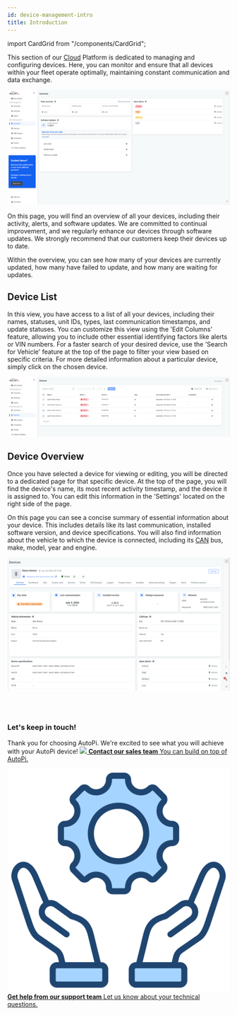 ```yaml
---
id: device-management-intro
title: Introduction
---
```

import CardGrid from "/components/CardGrid";

This section of our [Cloud](https://www.autopi.io/software-platform/cloud-management) Platform is dedicated to managing and configuring devices.
Here, you can monitor and ensure that all devices within your fleet operate optimally,
maintaining constant communication and data exchange.

![Device management overview](/img/cloud/device_management/device_management_intro.png)

On this page, you will find an overview of all your devices, including their activity, alerts,
and software updates. We are committed to continual improvement, and we regularly
enhance our devices through software updates. We strongly recommend that our
customers keep their devices up to date.

Within the overview, you can see how many of your devices are currently updated,
how many have failed to update, and how many are waiting for updates.

## Device List
In this view, you have access to a list of all your devices, including their names, statuses, unit IDs, types, last communication timestamps, and update statuses. 
You can customize this view using the 'Edit Columns' feature, allowing you to include other essential identifying factors like alerts or VIN numbers.
For a faster search of your desired device, use the 'Search for Vehicle' feature at the top of the page to filter your view based on specific criteria. 
For more detailed information about a particular device, simply click on the chosen device.

![Device management device](/img/cloud/device_management/device_management_device_list.png)

## Device Overview
Once you have selected a device for viewing or editing, you will be directed to a dedicated page for that specific device. 
At the top of the page, you will find the device's name, its most recent activity timestamp, and the device it is assigned to. 
You can edit this information in the 'Settings' located on the right side of the page. 

On this page you can see a concise summary of essential information about your device. 
This includes details like its last communication, installed software version, and device specifications. 
You will also find information about the vehicle to which the device is connected, including its [CAN](https://www.autopi.io/hardware/autopi-canfd-pro) bus, make, model, year and engine.

![Device management device](/img/cloud/device_management/device_management_device_overview.png)


<br>
</br>

### Let's keep in touch!
Thank you for choosing AutoPi. We're excited to see what you will achieve with your AutoPi device! 
<CardGrid home>
[![](/img/shared/favicon.ico) **Contact our sales team** You can build on top of AutoPi.](https://www.autopi.io/contact/)

[![](/img/shared/support_icon.png) **Get help from our support team** Let us know about your technical questions.](https://www.autopi.io/support/)

</CardGrid>